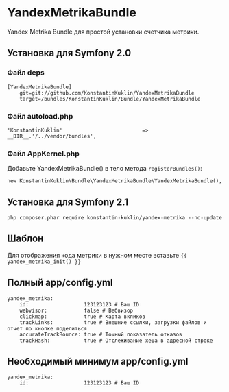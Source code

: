 # YandexMetrikaBundle

Yandex Metrika Bundle для простой установки счетчика метрики.

## Установка для Symfony 2.0

### Файл deps

    [YandexMetrikaBundle]
        git=git://github.com/KonstantinKuklin/YandexMetrikaBundle
        target=/bundles/KonstantinKuklin/Bundle/YandexMetrikaBundle

### Файл autoload.php

    'KonstantinKuklin'                          => __DIR__.'/../vendor/bundles',

### Файл AppKernel.php

Добавьте YandexMetrikaBundle() в тело метода `registerBundles()`:

    new KonstantinKuklin\Bundle\YandexMetrikaBundle\YandexMetrikaBundle(),

## Установка для Symfony 2.1
    php composer.phar require konstantin-kuklin/yandex-metrika --no-update

## Шаблон

Для отображения кода метрики в нужном месте вставьте `{{ yandex_metrika_init() }}`
## Полный app/config.yml

    yandex_metrika:
        id:                  123123123 # Ваш ID
        webvisor:            false # Вебвизор
        clickmap:            true # Карта вкликов
        trackLinks:          true # Внешние ссылки, загрузки файлов и отчет по кнопке поделиться
        accurateTrackBounce: true # Точный показатель отказов
        trackHash:           true # Отслеживание хеша в адресной строке

## Необходимый минимум app/config.yml

    yandex_metrika:
        id:                  123123123 # Ваш ID
